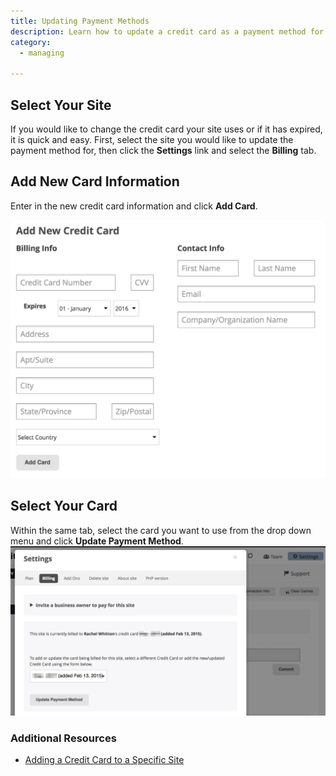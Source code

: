 ```yaml
---
title: Updating Payment Methods
description: Learn how to update a credit card as a payment method for your site.
category:
  - managing

---
```


## Select Your Site
If you would like to change the credit card your site uses or if it has expired, it is quick and easy. First, select the site you would like to update the payment method for, then click the **Settings** link and select the **Billing** tab.

## Add New Card Information

Enter in the new credit card information and click **Add Card**.

![Add new card section](/source/docs/assets/images/add-new-credit-card.png)


## Select Your Card

Within the same tab, select the card you want to use from the drop down menu and click **Update Payment Method**.
![Update card overview](/source/docs/assets/images/update-card-dashboard.png)


### Additional Resources

- [Adding a Credit Card to a Specific Site](/docs/articles/sites/settings/add-a-credit-card-to-a-site#add-a-credit-card-to-a-specific-site)
